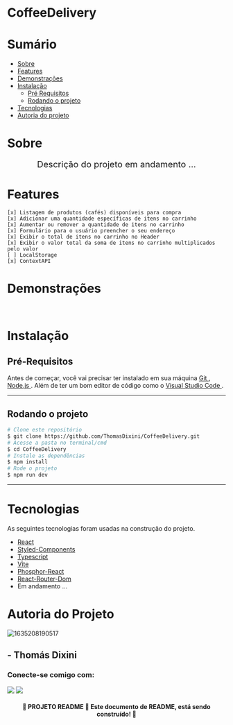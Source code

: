 # CoffeeDelivery
# Sumário

* [Sobre](#sobre)
* [Features](#features)
* [Demonstrações](#demonstrações)
* [Instalação](#instalação)
    * [Pré Requisitos](#pré-requisitos)
    * [Rodando o projeto](#rodando-o-projeto)
* [Tecnologias](#tecnologias)
* [Autoria do projeto](#autoria-do-projeto)

# Sobre

<p align="center" style="font-size: 20px"> Descrição do projeto em andamento ... </p>

# Features

    [x] Listagem de produtos (cafés) disponíveis para compra
    [x] Adicionar uma quantidade específicas de itens no carrinho
    [x] Aumentar ou remover a quantidade de itens no carrinho
    [x] Formulário para o usuário preencher o seu endereço
    [x] Exibir o total de itens no carrinho no Header
    [x] Exibir o valor total da soma de itens no carrinho multiplicados pelo valor
    [ ] LocalStorage
    [x] ContextAPI
# Demonstrações

<br> 

# Instalação
## Pré-Requisitos

Antes de começar, você vai precisar ter instalado em sua máquina <a href="https://git-scm.com"> Git </a>, <a href="https://nodejs.org/en"> Node.js </a>. Além de ter um bom editor de código como o <a href="https://code.visualstudio.com"> Visual Studio Code </a>.
<hr>

## Rodando o projeto

```bash
# Clone este repositório
$ git clone https://github.com/ThomasDixini/CoffeeDelivery.git
# Acesse a pasta no terminal/cmd
$ cd CoffeeDelivery
# Instale as dependências
$ npm install
# Rode o projeto
$ npm run dev
```

<hr>

# Tecnologias 

As seguintes tecnologias foram usadas na construção do projeto.

* [React](https://pt-br.reactjs.org)
* [Styled-Components](https://styled-components.com)
* [Typescript](https://www.typescriptlang.org/docs/)
* [Vite](https://vitejs.dev)
* [Phosphor-React](https://phosphoricons.com)
* [React-Router-Dom](https://www.npmjs.com/package/react-router-dom)
* Em andamento ...

# Autoria do Projeto

![1635208190517](https://user-images.githubusercontent.com/83423919/226786783-03b03953-f231-4626-9ec8-b70a10a5a19d.jpg)

## - Thomás Dixini

<h3 align="left">Conecte-se comigo com: </h3>
<div>  
  <a href="https://www.linkedin.com/in/thomas-dixini-011641220/" target="_blank"><img src="https://img.shields.io/badge/-LinkedIn-%230077B5?style=for-the-badge&logo=linkedin&logoColor=white" target="_blank"></a> 
 <a href = "mailto:thomasdixini@gmail.com"><img src="https://img.shields.io/badge/Gmail-D14836?style=for-the-badge&logo=gmail&logoColor=white" target="_blank"></a>
 </div>

<h4 align="center">
    🚧 PROJETO README 🚀 Este documento de README, está sendo construído! 🚧
</h4>
